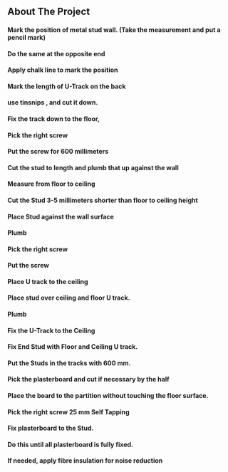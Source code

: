## About The Project


#### Mark the position of metal stud wall. (Take the measurement and put a pencil mark)
#### Do the same at the opposite end
#### Apply chalk line to mark the position
#### Mark the length of U-Track on the back
#### use tinsnips , and cut it down.
#### Fix the track down to the floor,
#### Pick the right screw
#### Put the screw for 600 millimeters
#### Cut the stud to length and plumb that up against the wall
#### Measure from floor to ceiling
#### Cut the Stud 3-5 millimeters shorter than floor to ceiling height
#### Place Stud against the wall surface
#### Plumb
#### Pick the right screw
#### Put the screw
#### Place U track to the ceiling
#### Place stud over ceiling and floor U track.
#### Plumb
#### Fix the U-Track to the Ceiling
#### Fix End Stud with Floor and Ceiling U track.
#### Put the Studs in the tracks with 600 mm.
#### Pick the plasterboard and cut if necessary by the half
#### Place the board to the partition without touching the floor surface.
#### Pick the right screw 25 mm Self Tapping
#### Fix plasterboard to the Stud.
#### Do this until all plasterboard is fully fixed.
#### If needed, apply fibre insulation for noise reduction

